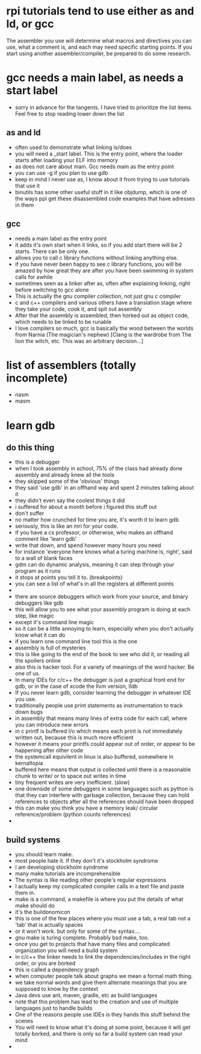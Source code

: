 # rpi tutorials tend to use either as and ld, or gcc

The assembler you use will determine what macros and directives you can use, what a comment is, and each may need specific starting points. 
If you start using another assembler/compiler, be prepared to do some research.

# gcc needs a main label, as needs a start label
* sorry in advance for the tangents. I have tried to prioritize the list items. Feel free to stop reading lower down the list

## as and ld
* often used to demonstrate what linking is/does
* you will need a _start label. This is the entry point, where the loader starts after loading your ELF into memory
* as does not care about main. Gcc needs main as the entry point
* you can use -g if you plan to use gdb
* keep in mind I never use as, I know about it from trying to use tutorials that use it
* binutils has some other useful stuff in it like objdump, which is one of the ways ppl get these disassembled code examples that have adresses in them

## gcc
* needs a main label as the entry point
* it adds it's own start when it links, so if you add start there will be 2 starts. There can be only one. 
* allows you to call c library functions without linking anything else. 
* if you have never been happy to see c library functions, you will be amazed by how great they are after you have been swimming in system calls for awhile
* sometimes seen as a linker after as, often after explaining linking, right before switching to gcc alone
* This is actually the gnu compiler collection, not just gnu c compiler
* c and c++ compilers and various others have a translation stage where they take your code, cook it, and spit out assembly
* After that the assembly is assembled, then horked out as object code, which needs to be linked to be runable
* I love compilers so much, gcc is basically the wood between the worlds from Narnia (The magician's nephew) 
[Clang is the wardrobe from The lion the witch, etc. This was an arbitrary decision...]


# list of assemblers (totally incomplete)
* nasm
* masm 

# learn gdb
## do this thing
* this is a debugger
* when I took assembly in school, 75% of the class had already done assembly and already knew all the tools
* they skipped some of the 'obvious' things
* they said 'use gdb' in an offhand way and spent 2 minutes talking about it
* they didn't even say the coolest things it did
* i suffered for about a month before i figured this stuff out
* don't suffer
* no matter how crunched for time you are, it's worth it to learn gdb
* seriously, this is like an mri for your code. 
* if you have a cs professor, or otherwise, who makes an offhand comment like 'learn gdb'
* write that down, and spend however many hours you need
* for instance 'everyone here knows what a turing machine is, right', said to a wall of blank faces
* gdm can do dynamic analysis, meaning it can step through your program as it runs
* it stops at points you tell it to. (breakpoints)
* you can see a list of what's in all the registers at different points
* 
* there are source debuggers which work from your source, and binary debuggers like gdb
* this will allow you to see what your assembly program is doing at each step, like magic
* except it's command line magic
* so it can be a little annoying to learn, especially when you don't actually know what it can do
* if you learn one command line tool this is the one
* assembly is full of mysteries
* this is like going to the end of the book to see who did it, or reading all the spoilers online
* also this is hacker tool. For a variety of meanings of the word hacker. Be one of us.
* In many IDEs for c/c++ the debugger is just a graphical front end for gdb, or in the case of xcode the llvm version, lldb 
* If you never learn gdb, consider learning the debugger in whatever IDE you use. 
* traditionally people use print statements as instrumentation to track down bugs
* in assembly that means many lines of extra code for each call, where you can introduce new errors
* in c printf is buffered I/o which means each print is not immediately written out, because this is much more efficient
* however it means your printfs could appear out of order, or appear to be happening after other code
* the systemcall equivilent in linux is also buffered, somewhere in kernaltopia
* buffered here means that output is collected until there is a reasonable chunk to write/ or to space out writes in time
* tiny frequent writes are very inefficient. (slow)
* one downside of some debuggers in some languages such as python is that they can interfere with garbage collection, because they can hold references to objects after all the references should have been dropped
* this can make you think you have a memory leak/ circular reference/problem (python counts references)
* 


## build systems
* you should learn make. 
* most people hate it. If they don't it's stockholm syndrome
* I am developing stockholm syndrome
* many make tutorials are incomprehensible
* The syntax is like reading other people's regular expressions
* I actually keep my complicated compiler calls in a text file and paste them in.
* make is a command, a makefile is where you put the details of what make should do
* it's the buildonomicon
* this is one of the few places where you must use a tab, a real tab not a 'tab' that is actually spaces
* or it won't work. but only for some of the syntax....
* gnu make is turing complete. Probably bsd make, too. 
* once you get to projects that have many files and complicated organization you will need a build system
* in c/c++ the linker needs to link the dependencies/includes in the right order, or you are borked
* this is called a dependency graph
* when computer people talk about graphs we mean a formal math thing. 
* we take normal words and give them alternate meanings that you are supposed to know by the context
* Java devs use ant, maven, gradle, etc as build languages
* note that this problem has lead to the creation and use of multiple languages just to handle builds
* One of the reasons people use IDEs is they hands this stuff behind the scenes
* You will need to know what it's doing at some point, because it will get totally borked, and there is only so far a build system can read your mind
*
